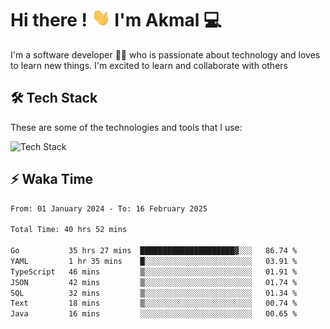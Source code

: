 # Hi there ! <img src="https://github.com/ABSphreak/ABSphreak/blob/master/gifs/Hi.gif" width="30"> I'm Akmal  💻

I'm a software developer 👨‍💻 who is passionate about technology and loves to learn new things. I'm excited to learn and collaborate with others

## 🛠️ Tech Stack

These are some of the technologies and tools that I use:

![Tech Stack](https://skillicons.dev/icons?i=typescript,nodejs,javascript,express,nest,sequelize,go,rabbitmq,python,solidity,react,vue,next,nuxtjs,webpack,vite,tailwindcss,bootstrap,css,scss,html,vercel,firebase,heroku,netlify,docker,postgresql,mongodb,redis,mysql,graphql,git,github,gitlab,vscode,figma,postman,pytorch,tensorflow,bash)

## ⚡ Waka Time
<!--START_SECTION:waka-->

```txt
From: 01 January 2024 - To: 16 February 2025

Total Time: 40 hrs 52 mins

Go           35 hrs 27 mins  █████████████████████▓░░░   86.74 %
YAML         1 hr 35 mins    █░░░░░░░░░░░░░░░░░░░░░░░░   03.91 %
TypeScript   46 mins         ▒░░░░░░░░░░░░░░░░░░░░░░░░   01.91 %
JSON         42 mins         ▒░░░░░░░░░░░░░░░░░░░░░░░░   01.74 %
SQL          32 mins         ▒░░░░░░░░░░░░░░░░░░░░░░░░   01.34 %
Text         18 mins         ▒░░░░░░░░░░░░░░░░░░░░░░░░   00.74 %
Java         16 mins         ░░░░░░░░░░░░░░░░░░░░░░░░░   00.65 %
```

<!--END_SECTION:waka-->


